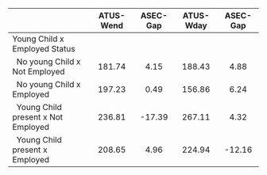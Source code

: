 
|                      |    ATUS-Wend |     ASEC-Gap |    ATUS-Wday |     ASEC-Gap |
| -------------------- | :----------: | :----------: | :----------: | :----------: |
| Young Child x Employed Status |              |              |              |              |
| &nbsp;&nbsp;No young Child x Not Employed |       181.74 |         4.15 |       188.43 |         4.88 |
| &nbsp;&nbsp;No young Child x Employed |       197.23 |         0.49 |       156.86 |         6.24 |
| &nbsp;&nbsp;Young Child present x Not Employed |       236.81 |       -17.39 |       267.11 |         4.32 |
| &nbsp;&nbsp;Young Child present x Employed |       208.65 |         4.96 |       224.94 |       -12.16 |

